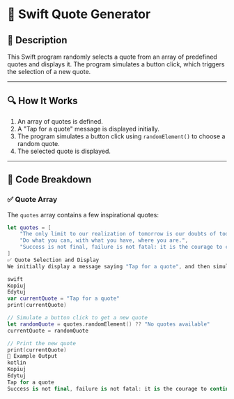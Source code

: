 # 📌 Swift Quote Generator

## 🚀 Description
This Swift program randomly selects a quote from an array of predefined quotes and displays it. The program simulates a button click, which triggers the selection of a new quote.

---

## 🔍 How It Works
1. An array of quotes is defined.
2. A "Tap for a quote" message is displayed initially.
3. The program simulates a button click using `randomElement()` to choose a random quote.
4. The selected quote is displayed.

---

## 📂 Code Breakdown

### ✅ **Quote Array**

The `quotes` array contains a few inspirational quotes:

```swift
let quotes = [
    "The only limit to our realization of tomorrow is our doubts of today.",
    "Do what you can, with what you have, where you are.",
    "Success is not final, failure is not fatal: it is the courage to continue that counts."
]
✅ Quote Selection and Display
We initially display a message saying "Tap for a quote", and then simulate the selection of a random quote using randomElement().

swift
Kopiuj
Edytuj
var currentQuote = "Tap for a quote"
print(currentQuote)

// Simulate a button click to get a new quote
let randomQuote = quotes.randomElement() ?? "No quotes available"
currentQuote = randomQuote

// Print the new quote
print(currentQuote)
🎯 Example Output
kotlin
Kopiuj
Edytuj
Tap for a quote
Success is not final, failure is not fatal: it is the courage to continue that counts.
